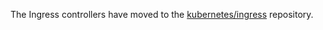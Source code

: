 The Ingress controllers have moved to the
[kubernetes/ingress](https://github.com/kubernetes/ingress) repository.
